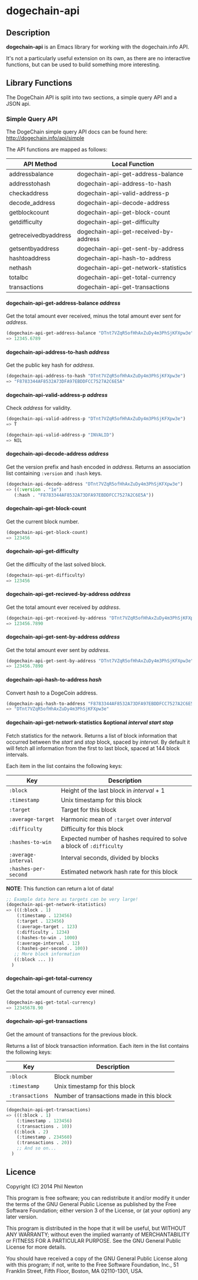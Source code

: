 # dogechain-api

## Description

**dogechain-api** is an Emacs library for working with the dogechain.info API.

It's not a particularly useful extension on its own, as there are no interactive
functions, but can be used to build something more interesting.

## Library Functions

The DogeChain API is split into two sections, a simple query API and a JSON
api.

### Simple Query API

The DogeChain simple query API docs can be found here:
http://dogechain.info/api/simple

The API functions are mapped as follows:

API Method           | Local Function
---------------------|--------------------------------------
addressbalance       | dogechain-api-get-address-balance
addresstohash        | dogechain-api-address-to-hash
checkaddress         | dogechain-api-valid-address-p
decode_address       | dogechain-api-decode-address
getblockcount        | dogechain-api-get-block-count
getdifficulty        | dogechain-api-get-difficulty
getreceivedbyaddress | dogechain-api-get-received-by-address
getsentbyaddress     | dogechain-api-get-sent-by-address
hashtoaddress        | dogechain-api-hash-to-address
nethash              | dogechain-api-get-network-statistics
totalbc              | dogechain-api-get-total-currency
transactions         | dogechain-api-get-transactions


#### dogechain-api-get-address-balance *address*

Get the total amount ever received, minus the total amount ever sent for
*address*.

```el
(dogechain-api-get-address-balance "DTnt7VZqR5ofHhAxZuDy4m3PhSjKFXpw3e")
=> 12345.6789
```

#### dogechain-api-address-to-hash *address*

Get the public key hash for *address*.

```el
(dogechain-api-address-to-hash "DTnt7VZqR5ofHhAxZuDy4m3PhSjKFXpw3e")
=> "F8783344AF8532A73DFA97EBDDFCC7527A2C6E5A"
```

#### dogechain-api-valid-address-p *address*

Check *address* for validity.

```el
(dogechain-api-valid-address-p "DTnt7VZqR5ofHhAxZuDy4m3PhSjKFXpw3e")
=> T

(dogechain-api-valid-address-p "INVALID")
=> NIL
```

#### dogechain-api-decode-address *address*

Get the version prefix and hash encoded in *address*. Returns an association
list containing `:version` and `:hash` keys.

```el
(dogechain-api-decode-address "DTnt7VZqR5ofHhAxZuDy4m3PhSjKFXpw3e")
=> ((:version . "1e")
   (:hash . "F8783344AF8532A73DFA97EBDDFCC7527A2C6E5A"))
```

#### dogechain-api-get-block-count

Get the current block number.

```el
(dogechain-api-get-block-count)
=> 123456
```

#### dogechain-api-get-difficulty

Get the difficulty of the last solved block.

```el
(dogechain-api-get-difficulty)
=> 123456
```

#### dogechain-api-get-recieved-by-address *address*

Get the total amount ever received by *address*.

```el
(dogechain-api-get-received-by-address "DTnt7VZqR5ofHhAxZuDy4m3PhSjKFXpw3e")
=> 123456.7890
```

#### dogechain-api-get-sent-by-address *address*

Get the total amount ever sent by *address*.

```el
(dogechain-api-get-sent-by-address "DTnt7VZqR5ofHhAxZuDy4m3PhSjKFXpw3e")
=> 123456.7890
```

#### dogechain-api-hash-to-address *hash*

Convert *hash* to a DogeCoin address.

```el
(dogechain-api-hash-to-address "F8783344AF8532A73DFA97EBDDFCC7527A2C6E5A")
=> "DTnt7VZqR5ofHhAxZuDy4m3PhSjKFXpw3e"
```

#### dogechain-api-get-network-statistics &optional *interval* *start* *stop*

Fetch statistics for the network. Returns a list of block information that
occurred between the *start* and *stop* block, spaced by *interval*. By default
it will fetch all information from the first to last block, spaced at 144 block
intervals.

Each item in the list contains the following keys:

| Key                | Description
|--------------------|-------------------------------------------
`:block`             | Height of the last block in *interval* + 1
`:timestamp`         | Unix timestamp for this block
`:target`            | Target for this block
`:average-target`    | Harmonic mean of `:target` over *interval*
`:difficulty`        | Difficulty for this block
`:hashes-to-win`     | Expected number of hashes required to solve a block of `:difficulty`
`:average-interval`  | Interval seconds, divided by blocks
`:hashes-per-second` | Estimated network hash rate for this block

**NOTE**: This function can return a lot of data!

```el
;; Example data here as targets can be very large!
(dogechain-api-get-network-statistics)
=> (((:block . 1)
    (:timestamp . 123456)
    (:target . 123456)
    (:average-target . 123)
    (:difficulty . 1234)
    (:hashes-to-win . 1000)
    (:average-interval . 12)
    (:hashes-per-second . 100))
   ;; More block information
   ((:block ... ))
  )
```


#### dogechain-api-get-total-currency

Get the total amount of currency ever mined.

```el
(dogechain-api-get-total-currency)
=> 12345678.90
```


#### dogechain-api-get-transactions

Get the amount of transactions for the previous block.

Returns a list of block transaction information. Each item in the list contains
the following keys:

| Key           | Description
|---------------|------------------------------------------
`:block`        | Block number
`:timestamp`    | Unix timestamp for this block
`:transactions` | Number of transactions made in this block

```el
(dogechain-api-get-transactions)
=> (((:block . 1)
    (:timestamp . 123456)
    (:transactions . 10))
   ((:block . 2)
    (:timestamp . 234560)
    (:transactions . 20))
    ;; And so on...
  )
```


## Licence

Copyright (C) 2014 Phil Newton

This program is free software; you can redistribute it and/or modify it under
the terms of the GNU General Public License as published by the Free Software
Foundation; either version 3 of the License, or (at your option) any later
version.

This program is distributed in the hope that it will be useful, but WITHOUT ANY
WARRANTY; without even the implied warranty of MERCHANTABILITY or FITNESS FOR A
PARTICULAR PURPOSE. See the GNU General Public License for more details.

You should have received a copy of the GNU General Public License along with
this program; if not, write to the Free Software Foundation, Inc., 51 Franklin
Street, Fifth Floor, Boston, MA 02110-1301, USA.
